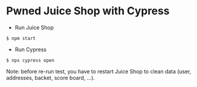 # Pwned Juice Shop with Cypress

- Run Juice Shop

````console
$ npm start
````

- Run Cypress

````console
$ npx cypress open
````

Note: before re-run test, you have to restart Juice Shop to clean data (user, addresses, backet, score board, ...).
